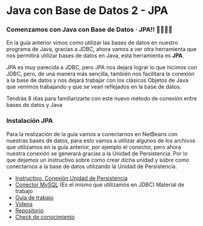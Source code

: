 # Java con Base de Datos 2 - JPA

### Comenzamos con Java con Base de Datos · JPA!! 🙌🏼💪🏼
En la guía anterior vimos como utilizar las bases de datos en nuestro programa de Java, gracias a JDBC, ahora vamos a ver otra herramienta que nos permitirá utilizar bases de datos en Java, esta herramienta es **JPA**.

JPA es muy parecida a JDBC, pero JPA nos dejará lograr lo que hicimos con JDBC, pero, de una manera más sencilla, también nos facilitara la conexión a la base de datos y nos dejará trabajar con los clásicos Objetos de Java que venimos trabajando y que se vean reflejados en la base de datos.

Tendrás 8 días para familiarizarte con este nuevo método de conexión entre bases de datos y Java

### Instalación JPA
Para la realización de la guía vamos a conectarnos en NetBeans con nuestras bases de datos, para esto vamos a utilizar algunos de los archivos que utilizamos en la guía anterior, por ejemplo el conector, pero ahora nuestra conexión se generará gracias a la Unidad de Persistencia. Por lo que dejamos un instructivo sobre como crear dicha unidad y sobre como conectarnos a la base de datos utilizando la Unidad de Persistencia.

* [Instructivo, Conexión Unidad de Persistencia](https://drive.google.com/file/d/1vdgm4wzRhwJx6DHVKuh1U8-l4a6r-4Rg/view)
* [Conector MySQL](https://drive.google.com/file/d/1ZCBGJ0bMXrhKvhVCu0KoYjilwIIYL6YS/view) (Es el mismo que utilizamos en JDBC) Material de trabajo
* [Guía de trabajo](https://drive.google.com/drive/folders/1hQ2EIxhrp16xryuV92HAliZhEf_YiACT?usp=drive_link)
* [Videos](https://rb.gy/i0de8)
* [Repositorio](https://github.com/EggCooperation/JPA)
* [Check de conocimiento](https://docs.google.com/forms/d/e/1FAIpQLSd1_koIMW982LIBm6D10y4eND3fgbTLQriaSaIRLkgHk0ZdJA/viewform)